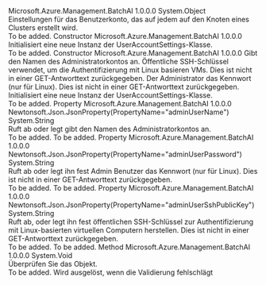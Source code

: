 <Type Name="UserAccountSettings" FullName="Microsoft.Azure.Management.BatchAI.Models.UserAccountSettings">
  <TypeSignature Language="C#" Value="public class UserAccountSettings" />
  <TypeSignature Language="ILAsm" Value=".class public auto ansi beforefieldinit UserAccountSettings extends System.Object" />
  <TypeSignature Language="DocId" Value="T:Microsoft.Azure.Management.BatchAI.Models.UserAccountSettings" />
  <TypeSignature Language="VB.NET" Value="Public Class UserAccountSettings" />
  <TypeSignature Language="F#" Value="type UserAccountSettings = class" />
  <AssemblyInfo>
    <AssemblyName>Microsoft.Azure.Management.BatchAI</AssemblyName>
    <AssemblyVersion>1.0.0.0</AssemblyVersion>
  </AssemblyInfo>
  <Base>
    <BaseTypeName>System.Object</BaseTypeName>
  </Base>
  <Interfaces />
  <Docs>
    <summary>
            Einstellungen für das Benutzerkonto, das auf jedem auf den Knoten eines Clusters erstellt wird.
            </summary>
    <remarks>To be added.</remarks>
  </Docs>
  <Members>
    <Member MemberName=".ctor">
      <MemberSignature Language="C#" Value="public UserAccountSettings ();" />
      <MemberSignature Language="ILAsm" Value=".method public hidebysig specialname rtspecialname instance void .ctor() cil managed" />
      <MemberSignature Language="DocId" Value="M:Microsoft.Azure.Management.BatchAI.Models.UserAccountSettings.#ctor" />
      <MemberSignature Language="VB.NET" Value="Public Sub New ()" />
      <MemberType>Constructor</MemberType>
      <AssemblyInfo>
        <AssemblyName>Microsoft.Azure.Management.BatchAI</AssemblyName>
        <AssemblyVersion>1.0.0.0</AssemblyVersion>
      </AssemblyInfo>
      <Parameters />
      <Docs>
        <summary>
            Initialisiert eine neue Instanz der UserAccountSettings-Klasse.
            </summary>
        <remarks>To be added.</remarks>
      </Docs>
    </Member>
    <Member MemberName=".ctor">
      <MemberSignature Language="C#" Value="public UserAccountSettings (string adminUserName, string adminUserSshPublicKey = null, string adminUserPassword = null);" />
      <MemberSignature Language="ILAsm" Value=".method public hidebysig specialname rtspecialname instance void .ctor(string adminUserName, string adminUserSshPublicKey, string adminUserPassword) cil managed" />
      <MemberSignature Language="DocId" Value="M:Microsoft.Azure.Management.BatchAI.Models.UserAccountSettings.#ctor(System.String,System.String,System.String)" />
      <MemberSignature Language="VB.NET" Value="Public Sub New (adminUserName As String, Optional adminUserSshPublicKey As String = null, Optional adminUserPassword As String = null)" />
      <MemberSignature Language="F#" Value="new Microsoft.Azure.Management.BatchAI.Models.UserAccountSettings : string * string * string -&gt; Microsoft.Azure.Management.BatchAI.Models.UserAccountSettings" Usage="new Microsoft.Azure.Management.BatchAI.Models.UserAccountSettings (adminUserName, adminUserSshPublicKey, adminUserPassword)" />
      <MemberType>Constructor</MemberType>
      <AssemblyInfo>
        <AssemblyName>Microsoft.Azure.Management.BatchAI</AssemblyName>
        <AssemblyVersion>1.0.0.0</AssemblyVersion>
      </AssemblyInfo>
      <Parameters>
        <Parameter Name="adminUserName" Type="System.String" />
        <Parameter Name="adminUserSshPublicKey" Type="System.String" />
        <Parameter Name="adminUserPassword" Type="System.String" />
      </Parameters>
      <Docs>
        <param name="adminUserName">Gibt den Namen des Administratorkontos an.</param>
        <param name="adminUserSshPublicKey">Öffentliche SSH-Schlüssel verwendet, um die Authentifizierung mit Linux basieren VMs. Dies ist nicht in einer GET-Antworttext zurückgegeben.</param>
        <param name="adminUserPassword">Der Administrator das Kennwort (nur für Linux).
            Dies ist nicht in einer GET-Antworttext zurückgegeben.</param>
        <summary>
            Initialisiert eine neue Instanz der UserAccountSettings-Klasse.
            </summary>
        <remarks>To be added.</remarks>
      </Docs>
    </Member>
    <Member MemberName="AdminUserName">
      <MemberSignature Language="C#" Value="public string AdminUserName { get; set; }" />
      <MemberSignature Language="ILAsm" Value=".property instance string AdminUserName" />
      <MemberSignature Language="DocId" Value="P:Microsoft.Azure.Management.BatchAI.Models.UserAccountSettings.AdminUserName" />
      <MemberSignature Language="VB.NET" Value="Public Property AdminUserName As String" />
      <MemberSignature Language="F#" Value="member this.AdminUserName : string with get, set" Usage="Microsoft.Azure.Management.BatchAI.Models.UserAccountSettings.AdminUserName" />
      <MemberType>Property</MemberType>
      <AssemblyInfo>
        <AssemblyName>Microsoft.Azure.Management.BatchAI</AssemblyName>
        <AssemblyVersion>1.0.0.0</AssemblyVersion>
      </AssemblyInfo>
      <Attributes>
        <Attribute>
          <AttributeName>Newtonsoft.Json.JsonProperty(PropertyName="adminUserName")</AttributeName>
        </Attribute>
      </Attributes>
      <ReturnValue>
        <ReturnType>System.String</ReturnType>
      </ReturnValue>
      <Docs>
        <summary>
            Ruft ab oder legt gibt den Namen des Administratorkontos an.
            </summary>
        <value>To be added.</value>
        <remarks>To be added.</remarks>
      </Docs>
    </Member>
    <Member MemberName="AdminUserPassword">
      <MemberSignature Language="C#" Value="public string AdminUserPassword { get; set; }" />
      <MemberSignature Language="ILAsm" Value=".property instance string AdminUserPassword" />
      <MemberSignature Language="DocId" Value="P:Microsoft.Azure.Management.BatchAI.Models.UserAccountSettings.AdminUserPassword" />
      <MemberSignature Language="VB.NET" Value="Public Property AdminUserPassword As String" />
      <MemberSignature Language="F#" Value="member this.AdminUserPassword : string with get, set" Usage="Microsoft.Azure.Management.BatchAI.Models.UserAccountSettings.AdminUserPassword" />
      <MemberType>Property</MemberType>
      <AssemblyInfo>
        <AssemblyName>Microsoft.Azure.Management.BatchAI</AssemblyName>
        <AssemblyVersion>1.0.0.0</AssemblyVersion>
      </AssemblyInfo>
      <Attributes>
        <Attribute>
          <AttributeName>Newtonsoft.Json.JsonProperty(PropertyName="adminUserPassword")</AttributeName>
        </Attribute>
      </Attributes>
      <ReturnValue>
        <ReturnType>System.String</ReturnType>
      </ReturnValue>
      <Docs>
        <summary>
            Ruft ab oder legt ihn fest Admin Benutzer das Kennwort (nur für Linux). Dies ist nicht in einer GET-Antworttext zurückgegeben.
            </summary>
        <value>To be added.</value>
        <remarks>To be added.</remarks>
      </Docs>
    </Member>
    <Member MemberName="AdminUserSshPublicKey">
      <MemberSignature Language="C#" Value="public string AdminUserSshPublicKey { get; set; }" />
      <MemberSignature Language="ILAsm" Value=".property instance string AdminUserSshPublicKey" />
      <MemberSignature Language="DocId" Value="P:Microsoft.Azure.Management.BatchAI.Models.UserAccountSettings.AdminUserSshPublicKey" />
      <MemberSignature Language="VB.NET" Value="Public Property AdminUserSshPublicKey As String" />
      <MemberSignature Language="F#" Value="member this.AdminUserSshPublicKey : string with get, set" Usage="Microsoft.Azure.Management.BatchAI.Models.UserAccountSettings.AdminUserSshPublicKey" />
      <MemberType>Property</MemberType>
      <AssemblyInfo>
        <AssemblyName>Microsoft.Azure.Management.BatchAI</AssemblyName>
        <AssemblyVersion>1.0.0.0</AssemblyVersion>
      </AssemblyInfo>
      <Attributes>
        <Attribute>
          <AttributeName>Newtonsoft.Json.JsonProperty(PropertyName="adminUserSshPublicKey")</AttributeName>
        </Attribute>
      </Attributes>
      <ReturnValue>
        <ReturnType>System.String</ReturnType>
      </ReturnValue>
      <Docs>
        <summary>
            Ruft ab, oder legt ihn fest öffentlichen SSH-Schlüssel zur Authentifizierung mit Linux-basierten virtuellen Computern herstellen. Dies ist nicht in einer GET-Antworttext zurückgegeben.
            </summary>
        <value>To be added.</value>
        <remarks>To be added.</remarks>
      </Docs>
    </Member>
    <Member MemberName="Validate">
      <MemberSignature Language="C#" Value="public virtual void Validate ();" />
      <MemberSignature Language="ILAsm" Value=".method public hidebysig newslot virtual instance void Validate() cil managed" />
      <MemberSignature Language="DocId" Value="M:Microsoft.Azure.Management.BatchAI.Models.UserAccountSettings.Validate" />
      <MemberSignature Language="VB.NET" Value="Public Overridable Sub Validate ()" />
      <MemberSignature Language="F#" Value="abstract member Validate : unit -&gt; unit&#xA;override this.Validate : unit -&gt; unit" Usage="userAccountSettings.Validate " />
      <MemberType>Method</MemberType>
      <AssemblyInfo>
        <AssemblyName>Microsoft.Azure.Management.BatchAI</AssemblyName>
        <AssemblyVersion>1.0.0.0</AssemblyVersion>
      </AssemblyInfo>
      <ReturnValue>
        <ReturnType>System.Void</ReturnType>
      </ReturnValue>
      <Parameters />
      <Docs>
        <summary>
            Überprüfen Sie das Objekt.
            </summary>
        <remarks>To be added.</remarks>
        <exception cref="T:Microsoft.Rest.ValidationException">
            Wird ausgelöst, wenn die Validierung fehlschlägt
            </exception>
      </Docs>
    </Member>
  </Members>
</Type>